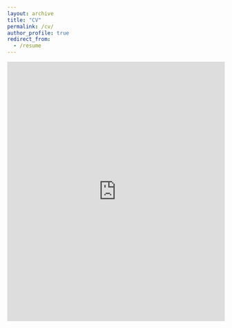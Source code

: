 ```yaml
---
layout: archive
title: "CV"
permalink: /cv/
author_profile: true
redirect_from:
  - /resume
---
```


<embed src="http://keyanliu1.github.io/files/cv2.pdf" type="application/pdf" width="100%" height="600px" />
